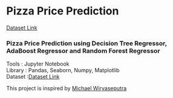 # Pizza Price Prediction

[Dataset Link](https://www.kaggle.com/datasets/knightbearr/pizza-price-prediction?select=pizza_v1.csv)

<h3>Pizza Price Prediction using Decision Tree Regressor, AdaBoost Regressor and Random Forest Regressor </h3>

Tools   : Jupyter Notebook <br>
Library : Pandas, Seaborn, Numpy, Matplotlib <br>
Dataset :[Dataset Link](https://www.kaggle.com/datasets/knightbearr/pizza-price-prediction?select=pizza_v1.csv)

This project is inspired by [Michael Wiryaseputra](https://www.linkedin.com/in/michael-wiryaseputra/)
